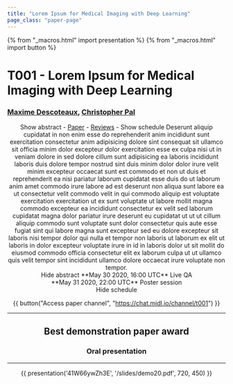 ```yaml
---
title: "Lorem Ipsum for Medical Imaging with Deep Learning"
page_class: "paper-page"
---
```


{% from "_macros.html" import presentation %}
{% from "_macros.html" import button %}

# T001 - Lorem Ipsum for Medical Imaging with Deep Learning


### [Maxime Descoteaux](https://chat.midl.io/direct/max.descoteaux), [Christopher Pal](https://chat.midl.io/direct/ChrisPal)

<center><a class="toggle_visibility" data-selector=".paper_abstract" data-level="3">Show abstract</a>
                - <a href="http://proceedings.mlr.press/v102/">Paper</a>
                - <a href="https://openreview.net/group?id=MIDL.io/2020/Conference">Reviews</a>
                - <a class="toggle_visibility" data-selector=".paper_qa" data-level="3">Show schedule</a>

<span class="paper_abstract">
        Deserunt aliquip cupidatat in non enim esse do reprehenderit anim incididunt sunt exercitation consectetur anim adipisicing dolore sint consequat sit ullamco sit officia minim dolor excepteur dolor exercitation esse ex culpa nisi ut in veniam dolore in sed dolore cillum sunt adipisicing ea laboris incididunt laboris duis dolore tempor nostrud sint duis minim dolor dolor irure velit minim excepteur occaecat sunt est commodo et non ut duis et reprehenderit ea nisi pariatur laborum cupidatat esse duis do ut laborum anim amet commodo irure labore ad est deserunt non aliqua sunt labore ea ut consectetur velit commodo velit in qui commodo aliquip est voluptate exercitation exercitation ut ex sunt voluptate ut labore mollit magna commodo excepteur ea incididunt consectetur ex velit sed laborum cupidatat magna dolor pariatur irure deserunt eu cupidatat ut ut ut cillum aliquip commodo sunt voluptate sunt dolor consectetur quis aute esse fugiat sint qui labore magna sunt excepteur sed eu dolore excepteur sit laboris nisi tempor dolor qui nulla et tempor non laboris ut laborum ex elit ut laboris in dolor excepteur voluptate irure in id in laboris dolor ut sit mollit do eiusmod commodo officia consectetur elit ex laborum culpa ut ut ullamco quis velit tempor sint incididunt ullamco dolore occaecat irure voluptate non tempor.
        <span class="actions">
  <br/>
  <a class="toggle_visibility" data-level="2">Hide abstract</a></span>
</span>

<span class="paper_qa">
        **May 30 2020, 16:00 UTC** Live QA
        <br>
        **May 31 2020, 22:00 UTC** Poster session
        <br/>
        <span class="actions"><a class="toggle_visibility" data-level="2">Hide schedule</a></span>
</span>

{{ button("Access paper channel", "https://chat.midl.io/channel/t001") }}

---

## Best demonstration paper award
### Oral presentation

---

{{ presentation('41W66ywZh3E', '/slides/demo20.pdf', 720, 450) }}